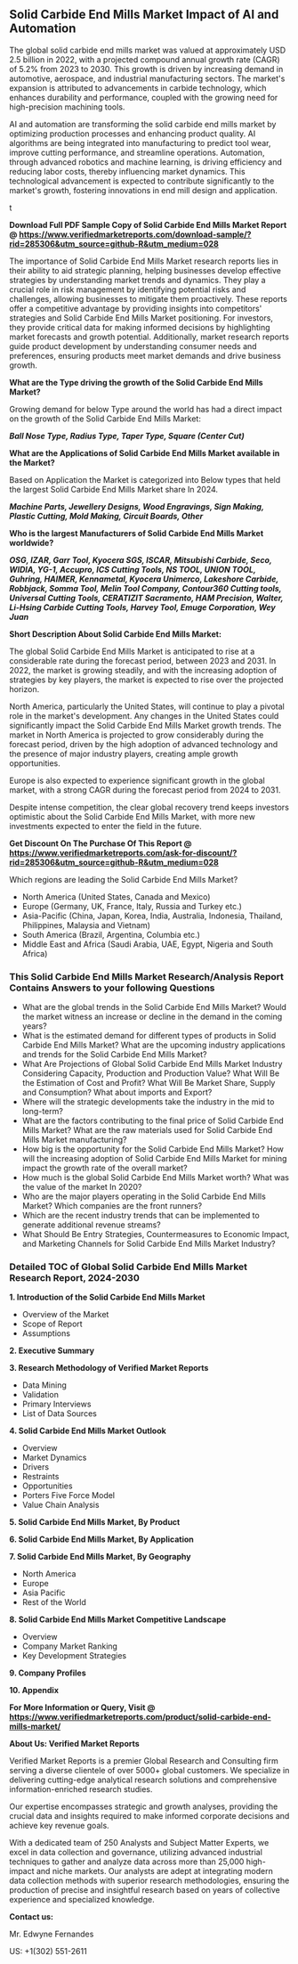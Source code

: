 <h2>Solid Carbide End Mills Market Impact of AI and Automation</h2><p>The global solid carbide end mills market was valued at approximately USD 2.5 billion in 2022, with a projected compound annual growth rate (CAGR) of 5.2% from 2023 to 2030. This growth is driven by increasing demand in automotive, aerospace, and industrial manufacturing sectors. The market's expansion is attributed to advancements in carbide technology, which enhances durability and performance, coupled with the growing need for high-precision machining tools.</p><p>AI and automation are transforming the solid carbide end mills market by optimizing production processes and enhancing product quality. AI algorithms are being integrated into manufacturing to predict tool wear, improve cutting performance, and streamline operations. Automation, through advanced robotics and machine learning, is driving efficiency and reducing labor costs, thereby influencing market dynamics. This technological advancement is expected to contribute significantly to the market's growth, fostering innovations in end mill design and application.</p>t</p><p id="" class=""><strong>Download Full PDF Sample Copy of Solid Carbide End Mills Market Report @ <a href="https://www.verifiedmarketreports.com/download-sample/?rid=285306&utm_source=github-R&utm_medium=028" target="_blank">https://www.verifiedmarketreports.com/download-sample/?rid=285306&utm_source=github-R&utm_medium=028</a></strong></p><p>The importance of&nbsp;Solid Carbide End Mills Market research reports lies in their ability to aid strategic planning, helping businesses develop effective strategies by understanding market trends and dynamics. They play a crucial role in risk management by identifying potential risks and challenges, allowing businesses to mitigate them proactively. These reports offer a competitive advantage by providing insights into competitors' strategies and Solid Carbide End Mills Market positioning. For investors, they provide critical data for making informed decisions by highlighting market forecasts and growth potential. Additionally, market research reports guide product development by understanding consumer needs and preferences, ensuring products meet market demands and drive business growth.</p><p><strong>What are the&nbsp;Type driving the growth of the Solid Carbide End Mills Market?</strong></p><p id="" class="">Growing demand for below Type around the world has had a direct impact on the growth of the Solid Carbide End Mills Market:</p><em><strong>Ball Nose Type, Radius Type, Taper Type, Square (Center Cut)</strong></em></p><strong>What are the&nbsp;Applications&nbsp;of Solid Carbide End Mills Market available in the Market?</strong></p><p id="" class="">Based on Application the Market is categorized into Below types that held the largest Solid Carbide End Mills Market share In 2024.</p><em><strong>Machine Parts, Jewellery Designs, Wood Engravings, Sign Making, Plastic Cutting, Mold Making, Circuit Boards, Other</strong></em></p><strong>Who is the largest Manufacturers of Solid Carbide End Mills Market worldwide?</strong></p><p><em><strong>OSG, IZAR, Garr Tool, Kyocera SGS, ISCAR, Mitsubishi Carbide, Seco, WIDIA, YG-1, Accupro, ICS Cutting Tools, NS TOOL, UNION TOOL, Guhring, HAIMER, Kennametal, Kyocera Unimerco, Lakeshore Carbide, Robbjack, Somma Tool, Melin Tool Company, Contour360 Cutting tools, Universal Cutting Tools, CERATIZIT Sacramento, HAM Precision, Walter, Li-Hsing Carbide Cutting Tools, Harvey Tool, Emuge Corporation, Wey Juan</strong></em></p><p id="" class=""><strong>Short Description About Solid Carbide End Mills Market:</strong></p><p>The global Solid Carbide End Mills Market is anticipated to rise at a considerable rate during the forecast period, between 2023 and 2031. In 2022, the market is growing steadily, and with the increasing adoption of strategies by key players, the market is expected to rise over the projected horizon.</p><p>North America, particularly the United States, will continue to play a pivotal role in the market's development. Any changes in the United States could significantly impact the Solid Carbide End Mills Market growth trends. The market in North America is projected to grow considerably during the forecast period, driven by the high adoption of advanced technology and the presence of major industry players, creating ample growth opportunities.</p><p>Europe is also expected to experience significant growth in the global market, with a strong CAGR during the forecast period from 2024 to 2031.</p><p>Despite intense competition, the clear global recovery trend keeps investors optimistic about the Solid Carbide End Mills Market, with more new investments expected to enter the field in the future.</p><p id="" class=""><strong>Get Discount On The Purchase Of This Report @ <a href="https://www.verifiedmarketreports.com/ask-for-discount/?rid=285306&utm_source=github-R&utm_medium=028" target="_blank">https://www.verifiedmarketreports.com/ask-for-discount/?rid=285306&utm_source=github-R&utm_medium=028</a></strong></p>Which regions are leading the Solid Carbide End Mills Market?</p><ul><li>North America (United States, Canada and Mexico)</li><li>Europe (Germany, UK, France, Italy, Russia and Turkey etc.)</li><li>Asia-Pacific (China, Japan, Korea, India, Australia, Indonesia, Thailand, Philippines, Malaysia and Vietnam)</li><li>South America (Brazil, Argentina, Columbia etc.)</li><li>Middle East and Africa (Saudi Arabia, UAE, Egypt, Nigeria and South Africa)</li></ul><h3 id="" class="">This Solid Carbide End Mills Market Research/Analysis Report Contains Answers to your following Questions</h3><ul><li>What are the global trends in the Solid Carbide End Mills Market? Would the market witness an increase or decline in the demand in the coming years?</li><li>What is the estimated demand for different types of products in Solid Carbide End Mills Market? What are the upcoming industry applications and trends for the Solid Carbide End Mills Market?</li><li>What Are Projections of Global Solid Carbide End Mills Market Industry Considering Capacity, Production and Production Value? What Will Be the Estimation of Cost and Profit? What Will Be Market Share, Supply and Consumption? What about imports and Export?</li><li>Where will the strategic developments take the industry in the mid to long-term?</li><li>What are the factors contributing to the final price of Solid Carbide End Mills Market? What are the raw materials used for Solid Carbide End Mills Market manufacturing?</li><li>How big is the opportunity for the Solid Carbide End Mills Market? How will the increasing adoption of Solid Carbide End Mills Market for mining impact the growth rate of the overall market?</li><li>How much is the global Solid Carbide End Mills Market worth? What was the value of the market In 2020?</li><li>Who are the major players operating in the Solid Carbide End Mills Market? Which companies are the front runners?</li><li>Which are the recent industry trends that can be implemented to generate additional revenue streams?</li><li>What Should Be Entry Strategies, Countermeasures to Economic Impact, and Marketing Channels for Solid Carbide End Mills Market Industry?</li></ul><h3 id="" class="">Detailed TOC of Global Solid Carbide End Mills Market Research Report, 2024-2030</h3><p id="" class=""><strong>1. Introduction of the Solid Carbide End Mills Market</strong></p><ul><li>Overview of the Market</li><li>Scope of Report</li><li>Assumptions</li></ul><p id="" class=""><strong>2. Executive Summary</strong></p><p id="" class=""><strong>3. Research Methodology of Verified Market Reports</strong></p><ul><li>Data Mining</li><li>Validation</li><li>Primary Interviews</li><li>List of Data Sources</li></ul><p id="" class=""><strong>4. Solid Carbide End Mills Market Outlook</strong></p><ul><li>Overview</li><li>Market Dynamics</li><li>Drivers</li><li>Restraints</li><li>Opportunities</li><li>Porters Five Force Model</li><li>Value Chain Analysis</li></ul><p id="" class=""><strong>5. Solid Carbide End Mills Market, By Product</strong></p><p id="" class=""><strong>6. Solid Carbide End Mills Market, By Application</strong></p><p id="" class=""><strong>7. Solid Carbide End Mills Market, By Geography</strong></p><ul><li>North America</li><li>Europe</li><li>Asia Pacific</li><li>Rest of the World</li></ul><p id="" class=""><strong>8. Solid Carbide End Mills Market Competitive Landscape</strong></p><ul><li>Overview</li><li>Company Market Ranking</li><li>Key Development Strategies</li></ul><p id="" class=""><strong>9. Company Profiles</strong></p><p id="" class=""><strong>10. Appendix</strong></p><p id="" class=""><strong>For More Information or Query, Visit @ <a href="https://www.verifiedmarketreports.com/product/solid-carbide-end-mills-market/" target="_blank">https://www.verifiedmarketreports.com/product/solid-carbide-end-mills-market/</a></strong></p><p id="" class=""><strong>About Us: Verified Market Reports</strong></p><p id="" class="">Verified Market Reports is a premier Global Research and Consulting firm serving a diverse clientele of over 5000+ global customers. We specialize in delivering cutting-edge analytical research solutions and comprehensive information-enriched research studies.</p><p id="" class="">Our expertise encompasses strategic and growth analyses, providing the crucial data and insights required to make informed corporate decisions and achieve key revenue goals.</p><p id="" class="">With a dedicated team of 250 Analysts and Subject Matter Experts, we excel in data collection and governance, utilizing advanced industrial techniques to gather and analyze data across more than 25,000 high-impact and niche markets. Our analysts are adept at integrating modern data collection methods with superior research methodologies, ensuring the production of precise and insightful research based on years of collective experience and specialized knowledge.</p><p id="" class=""><strong>Contact us:</strong></p><p id="" class="">Mr. Edwyne Fernandes</p><p id="" class="">US: +1(302) 551-2611</p>